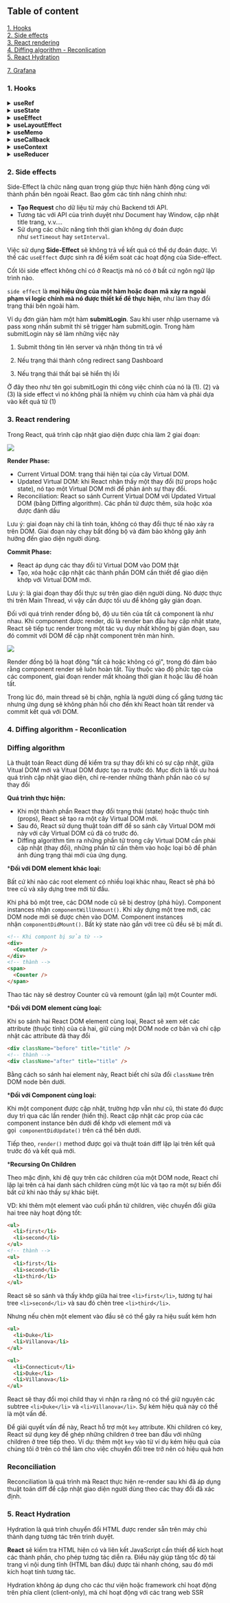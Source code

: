 ## Table of content

[1. Hooks](#1-hooks)   
[2. Side effects](#2-side-effects)  
[3. React rendering](#3-react-rendering)  
[4. Diffing algorithm - Reconlication](#4-diffing-algorithm---reconlication)   
[5. React Hydration](#5-react-hydration)    
     
[7. Grafana](#3-grafana) 


### 1. Hooks

<details>
<summary><b>useRef</b></summary>

**Khái niệm ref:** Trong React, ref là một thuộc tính của một tag hay một element đại diện cho chính nó. ref cho phép chúng ta truy cập đến DOM node hoặc React element đã được mount.

```html
<input type="text" ref={textInput} />
```
ref nhận vào một biến hoặc một function. Nếu là function thì function này sẽ được chạy khi element được mount.

```html
<button ref={(element) => console.log(element)}>Send</button>
```

Dùng useRef khi cần thao tác với các thành phần của DOM, ví dụ như input, div, span, p,…

`useRef.current` có thể gán trực tiếp được giá trị.

*Ví dụ:*
```tsx
function TextInputWithFocusButton() {
  const inputEl = useRef(null);
  const onButtonClick = () => {
    // `current` points to the mounted text input element
    inputEl.current.focus();
  };
  return (
    <>
      <input ref={inputEl} type="text" />
      <button onClick={onButtonClick}>Focus the input</button>
    </>
  );
}
```
Trong ví dụ này khi người dùng click chuột vào button thì input có ref là inputEl sẽ nhận focus. Điều này **useState** không thể làm được.
</details>

<details>
<summary><b>useState</b></summary>

```tsx
const [state, setState] = useState(initialValue);
```

- Có thể set trực tiếp `state` bằng: `state: ‘abc’`, nhưng khi đó component sẽ không re-render, component chỉ re-render khi set state bằnh hàm `setState(value)`
- Hàm `setState` là hàm bất đồng bộ, khi gọi hàm `setState`:
    - Component sẽ không được re-render ngay lập tức, mà React sẽ đánh dấu component đó cần re-render.
    - Giá trị `state` vẫn chưa được cập nhật ngay trong lần render hiện tại.
    - React dùng cơ chế batch update: gom nhiều setState trong cùng một sự kiện lại rồi thực hiện re-render một lần duy nhất, để tối ưu hiệu suất.
- hàm setState có thể nhận vào 1 giá trị hoặc 1 callback (function updater). Dùng function updater khi giá trị cần setState có liên quan đến giá trị trước của state
    - Khi gọi `setState(state + 1)` 3 lần liên tiếp thì state chỉ tăng lên 1 đơn vị ⇒ dùng `setState(state => state + 1)`

</details>


<details>
<summary><b>useEffect</b></summary>

- dependency:
    - Nếu không truyền: callback sẽ chạy lại mỗi khi component bị re-render (do sự thay đổi có props/state/do component cha re-render, v,v….)
    - Truyền mảng rỗng: sẽ chạy duy nhất khi component được render lần đầu tiên
    - Nếu dependency có tham số thì callback sẽ chạy lại mỗi khi tham số đó bị thay đổi (React dùng cơ chế **Shallow comparison** để so sánh sự thay đổi)
- Cleanup trong useEffect:

    ```tsx
    useEffect(() => {
        const timer = setInterval(() => { ... }, 1000);

        return () => clearInterval(timer); // cleanup
    }, []);
    ```
    Hàm này hoạt động như componentWillUnmount, dùng để reset các trạng thái, các timer, các interval được khai báo trong component

- Không thể khai báo trực tiếp async cho callback của useEffect:

    ```tsx
    useEffect(async () => {}, []) // ❌ Sai
    ```

- mà phải là
    ```tsx
    useEffect(() => {
        const fetchData = async () => { ... };

        fetchData();
    }, []);
    ```
</details>


<details>
<summary><b>useLayoutEffect</b></summary>

- useLayoutEffect khác useEffect ở chỗ là: nó sẽ chạy đồng bộ ngay từ trước khi component được render. Còn useEffect sẽ chạy sau khi component được mounting (nếu trong callback của useEffect có cập nhật state thì component sẽ bị re-render lại sau đó)
- useLayoutEffect thường dùng khi muốn thao tác với DOM ngay trước khi component được render (setValue, setSize, hiển thị sẵn giao diện, v.v…..)

</details>
<details>
<summary><b>useMemo</b></summary>

useMemo là lưu kết quả của hàm (giá trị), còn useCallback là lưu cả hàm (callback). Ví dụ: dùng useMemo để lưu lại kết quả của 1 hàm tính toán phức tạp dựa vào 1 biến: dependency nào đó; dùng useCallback khi muốn truyền 1 hàm nào đó vào component khác dưới dạng props
</details>

<details>
<summary><b>useCallback</b></summary>

</details>
<details>
<summary><b>useContext</b></summary>

</details>
<details>
<summary><b>useReducer</b></summary>

</details>

### 2. Side effects
Side-Effect là chức năng quan trọng giúp thực hiện hành động cùng với thành phần bên ngoài React. Bao gồm các tính năng chính như:

- **Tạo Request** cho dữ liệu từ máy chủ Backend tới API.
- Tương tác với API của trình duyệt như Document hay Window, cập nhật title trang, v.v….
- Sử dụng các chức năng tính thời gian không dự đoán được như `setTimeout` hay `setInterval`.

Việc sử dụng **Side-Effect** sẽ không trả về kết quả có thể dự đoán được. Vì thế các `useEffect` được sinh ra để kiểm soát các hoạt động của Side-effect.

Cốt lõi side effect không chỉ có ở Reactjs mà nó có ở bất cứ ngôn ngữ lập trình nào. 

`side effect` là **mọi hiệu ứng của một hàm hoặc đoạn mã xảy ra ngoài phạm vi logic chính mà nó được thiết kế để thực hiện**, như làm thay đổi trạng thái bên ngoài hàm.

Ví dụ đơn giản hàm một hàm **submitLogin**. Sau khi user nhập username và pass xong nhấn submit thì sẽ trigger hàm submitLogin. Trong hàm submitLogin này sẽ làm những việc này

1. Submit thông tin lên server và nhận thông tin trả về

2. Nếu trạng thái thành công redirect sang Dashboard

3. Nếu trạng thái thất bại sẽ hiển thị lỗi

Ở đây theo như tên gọi submitLogin thì công việc chính của nó là (1). (2) và (3) là side effect vì nó không phải là nhiệm vụ chính của hàm và phải dựa vào kết quả từ (1)


### 3. React rendering

Trong React, quá trình cập nhật giao diện được chia làm 2 giai đoạn:

![](./assets/react-rendering.png)

**Render Phase:**

- Current Virtual DOM: trạng thái hiện tại của cây Virtual DOM.
- Updated Virtual DOM: khi React nhận thấy một thay đổi (từ props hoặc state), nó tạo một Virtual DOM mới để phản ánh sự thay đổi.
- Reconciliation: React so sánh Current Virtual DOM với Updated Virtual DOM (bằng Diffing algorithm). Các phần tử được thêm, sửa hoặc xóa được đánh dấu

Lưu ý: giai đoạn này chỉ là tính toán, không có thay đổi thực tế nào xảy ra trên DOM. Giai đoạn này chạy bất đồng bộ và đảm bảo không gây ảnh hưởng đến giao diện người dùng.

**Commit Phase:**

- React áp dụng các thay đổi từ Virtual DOM vào DOM thật
- Tạo, xóa hoặc cập nhật các thành phần DOM cần thiết để giao diện khớp với Virtual DOM mới.

Lưu ý: là giai đoạn thay đổi thực sự trên giao diện người dùng. Nó được thực thi trên Main Thread, vì vậy cần được tối ưu để không gây gián đoạn.

Đối với quá trình render đồng bộ, độ ưu tiên của tất cả component là như nhau. Khi component được render, dù là render ban đầu hay cập nhật state, React sẽ tiếp tục render trong một tác vụ duy nhất không bị gián đoạn, sau đó commit với DOM để cập nhật component trên màn hình.

![](./assets/commit-phase.png)

Render đồng bộ là hoạt động "tất cả hoặc không có gì", trong đó đảm bảo rằng component render sẽ luôn hoàn tất. Tùy thuộc vào độ phức tạp của các component, giai đoạn render mất khoảng thời gian ít hoặc lâu để hoàn tất.

Trong lúc đó, main thread sẽ bị chặn, nghĩa là người dùng cố gắng tương tác nhưng ứng dụng sẽ không phản hồi cho đến khi React hoàn tất render và commit kết quả với DOM.


### 4. Diffing algorithm - Reconlication

### **Diffing algorithm**

Là thuật toán React dùng để kiểm tra sự thay đổi khi có sự cập nhật, giữa Vitual DOM mới và Vitual DOM được tạo ra trước đó. Mục đích là tối ưu hoá quá trình cập nhật giao diện, chỉ re-render những thành phần nào có sự thay đổi

**Quá trình thực hiện:**

- Khi một thành phần React thay đổi trạng thái (state) hoặc thuộc tính (props), React sẽ tạo ra một cây Virtual DOM mới.
- Sau đó, React sử dụng thuật toán diff để so sánh cây Virtual DOM mới này với cây Virtual DOM cũ đã có trước đó.
- Diffing algorithm tìm ra những phần tử trong cây Virtual DOM cần phải cập nhật (thay đổi), những phần tử cần thêm vào hoặc loại bỏ để phản ánh đúng trạng thái mới của ứng dụng.

***Đối với DOM element khác loại:**

Bất cứ khi nào các root element có nhiều loại khác nhau, React sẽ phá bỏ tree cũ và xây dựng tree mới từ đầu.

Khi phá bỏ một tree, các DOM node cũ sẽ bị destroy (phá hủy). Component instances nhận `componentWillUnmount()`. Khi xây dựng một tree mới, các DOM node mới sẽ được chèn vào DOM. Component instances nhận `componentDidMount()`. Bất kỳ state nào gắn với tree cũ đều sẽ bị mất đi.

```html
<!-- Khi compont bị sửa từ -->
<div>
  <Counter />
</div>
<!-- thành -->
<span>
  <Counter />
</span>
```

Thao tác này sẽ destroy Counter cũ và remount (gắn lại) một Counter mới.


***Đối với DOM element cùng loại:**

Khi so sánh hai React DOM element cùng loại, React sẽ xem xét các attribute (thuộc tính) của cả hai, giữ cùng một DOM node cơ bản và chỉ cập nhật các attribute đã thay đổi

```html
<div className="before" title="title" />
<!-- thành -->
<div className="after" title="title" />
```

Bằng cách so sánh hai element này, React biết chỉ sửa đổi `className` trên DOM node bên dưới.

***Đối với Component cùng loại:**

Khi một component được cập nhật, trường hợp vẫn như cũ, thì state đó được duy trì qua các lần render (hiển thị). React cập nhật các prop của các component instance bên dưới để khớp với element mới và gọi  `componentDidUpdate()` trên cá thể bên dưới.

Tiếp theo, `render()` method được gọi và thuật toán diff lặp lại trên kết quả trước đó và kết quả mới.

***Recursing On Children**

Theo mặc định, khi đệ quy trên các children của một DOM node, React chỉ lặp lại trên cả hai danh sách children cùng một lúc và tạo ra một sự biến đổi bất cứ khi nào thấy sự khác biệt.

VD: khi thêm một element vào cuối phần tử children, việc chuyển đổi giữa hai tree này hoạt động tốt:

```html
<ul>
  <li>first</li>
  <li>second</li>
</ul>
<!-- thành -->
<ul>
  <li>first</li>
  <li>second</li>
  <li>third</li>
</ul>
```

React sẽ so sánh và thấy khớp giữa hai tree `<li>first</li>`, tương tự hai tree `<li>second</li>` và sau đó chèn tree `<li>third</li>`.

Nhưng nếu chèn một element vào đầu sẽ có thể gây ra hiệu suất kém hơn

```html
<ul>
  <li>Duke</li>
  <li>Villanova</li>
</ul>

<ul>
  <li>Connecticut</li>
  <li>Duke</li>
  <li>Villanova</li>
</ul>
```

React sẽ thay đổi mọi child thay vì nhận ra rằng nó có thể giữ nguyên các subtree `<li>Duke</li>` và `<li>Villanova</li>`. Sự kém hiệu quả này có thể là một vấn đề.

Để giải quyết vấn đề này, React hỗ trợ một `key` attribute. Khi children có key, React sử dụng key để ghép những children ở tree ban đầu với những children ở tree tiếp theo. Ví dụ: thêm một `key` vào từ ví dụ kém hiệu quả của chúng tôi ở trên có thể làm cho việc chuyển đổi tree trở nên có hiệu quả hơn

### Reconciliation

Reconciliation là quá trình mà React thực hiện re-render sau khi đã áp dụng thuật toán diff để cập nhật giao diện người dùng theo các thay đổi đã xác định.


### 5. React Hydration

Hydration là quá trình chuyển đổi HTML được render sẵn trên máy chủ thành dạng tương tác trên trình duyệt. 

**React** sẽ kiểm tra HTML hiện có và liên kết JavaScript cần thiết để kích hoạt các thành phần, cho phép tương tác diễn ra. Điều này giúp tăng tốc độ tải trang vì nội dung tĩnh (HTML ban đầu) được tải nhanh chóng, sau đó mới kích hoạt tính tương tác.

Hydration không áp dụng cho các thư viện hoặc framework chỉ hoạt động trên phía client (client-only), mà chỉ hoạt động với các trang web SSR


